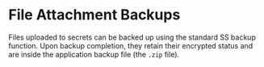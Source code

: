 [title]: # (File Attachment Backups)
[tags]: # (File Attachment Backups)
[priority]: # (1000)

# File Attachment Backups

Files uploaded to secrets can be backed up using the standard SS backup function. Upon backup completion, they retain their encrypted status and are inside the application backup file (the `.zip` file).
